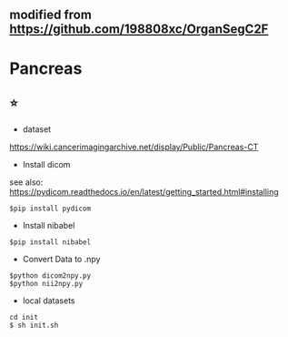 ## modified from https://github.com/198808xc/OrganSegC2F


# Pancreas

##  :star:
- dataset

https://wiki.cancerimagingarchive.net/display/Public/Pancreas-CT

- Install dicom

see also: https://pydicom.readthedocs.io/en/latest/getting_started.html#installing
```
$pip install pydicom
```
- Install nibabel
```
$pip install nibabel
```

- Convert Data to .npy
```
$python dicom2npy.py
$python nii2npy.py
```

- local datasets

```
cd init
$ sh init.sh
```
